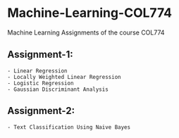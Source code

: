 # Machine-Learning-COL774
Machine Learning Assignments of the course COL774

## Assignment-1:
	- Linear Regression
	- Locally Weighted Linear Regression
	- Logistic Regression
	- Gaussian Discriminant Analysis

## Assignment-2:
	- Text Classification Using Naive Bayes

